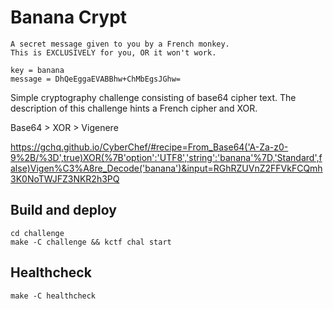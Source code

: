 # Banana Crypt

```
A secret message given to you by a French monkey. 
This is EXCLUSIVELY for you, OR it won't work.

key = banana
message = DhQeEggaEVABBhw+ChMbEgsJGhw=
```

Simple cryptography challenge consisting of base64 cipher text. The description of this challenge hints a French cipher and XOR. 

Base64 > XOR > Vigenere

https://gchq.github.io/CyberChef/#recipe=From_Base64('A-Za-z0-9%2B/%3D',true)XOR(%7B'option':'UTF8','string':'banana'%7D,'Standard',false)Vigen%C3%A8re_Decode('banana')&input=RGhRZUVnZ2FFVkFCQmh3K0NoTWJFZ3NKR2h3PQ

## Build and deploy

```
cd challenge
make -C challenge && kctf chal start
```

## Healthcheck

```
make -C healthcheck
```